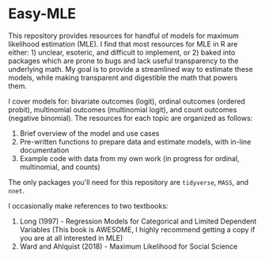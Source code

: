 # Easy-MLE

This repository provides resources for handful of models for maximum likelihood estimation (MLE). I find that most resources for MLE in R are either: 1) unclear, esoteric, and difficult to implement, or 2) baked into packages which are prone to bugs and lack useful transparency to the underlying math. My goal is to provide a streamlined way to estimate these models, while making transparent and digestible the math that powers them.

I cover models for: bivariate outcomes (logit), ordinal outcomes (ordered probit), multinomial outcomes (multinomial logit), and count outcomes (negative binomial). The resources for each topic are organized as follows:

  1. Brief overview of the model and use cases
  2. Pre-written functions to prepare data and estimate models, with in-line documentation
  3. Example code with data from my own work (in progress for ordinal, multinomial, and counts)

The only packages you'll need for this repository are `tidyverse`, `MASS`, and `nnet`.

I occasionally make references to two textbooks:
  1. Long (1997) - Regression Models for Categorical and Limited Dependent Variables (This book is AWESOME, I highly recommend getting a copy if you are at all interested in MLE)
  2. Ward and Ahlquist (2018) - Maximum Likelihood for Social Science
